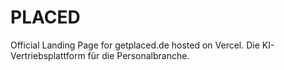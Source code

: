 # PLACED

Official Landing Page for getplaced.de hosted on Vercel.
Die KI-Vertriebsplattform für die Personalbranche.
